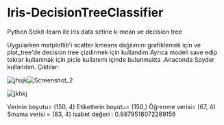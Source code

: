 # Iris-DecisionTreeClassifier
Python Scikit-learn ile iris data setine k-mean ve decision tree

Uygularken matplotlib'i scatter kmeans dağılımını grafiklemek için ve plot_tree'de decision tree çizdirmek için kullandım.Ayrıca modeli save edip tekrar kullanmak için picle kullanımı içinde bulunmakta .Anaconda Spyder kullandım.
Çıktılar:

![jhujk](https://user-images.githubusercontent.com/44372701/135335876-9b4e8dc6-9283-47f7-a66d-2b23dfa09e60.png)![Screenshot_2](https://user-images.githubusercontent.com/44372701/135335919-ab11acf4-cf9c-4bfd-afc9-32671fcc116b.png)


![jkhkj](https://user-images.githubusercontent.com/44372701/135335512-993d5146-1557-416d-b6f5-48f55e9538d6.png)
 
Verinin boyutu= (150, 4) 
Etiketlerin boyutu= (150,) 
Öğrenme verisi= (67, 4) 
Sınama verisi = (83, 4) 
isabet değeri : 0.9879518072289156
